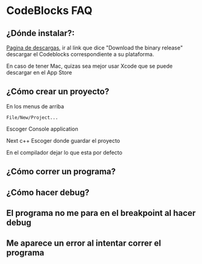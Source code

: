 # CodeBlocks FAQ

## ¿Dónde instalar?:

[Pagina de descargas](http://www.codeblocks.org/downloads), ir al link que dice "Download the binary release" descargar el Codeblocks correspondiente a su plataforma.

En caso de tener Mac, quizas sea mejor usar Xcode que se puede descargar en el App Store

## ¿Cómo crear un proyecto?
En los menus de arriba

    File/New/Project...

Escoger
    Console application

Next
    c++
Escoger donde guardar el proyecto

En el compilador dejar lo que esta por defecto


## ¿Cómo correr un programa?


## ¿Cómo hacer debug?

## El programa no me para en el breakpoint al hacer debug


## Me aparece un error al intentar correr el programa





